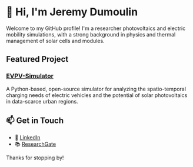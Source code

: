 # 👋 Hi, I'm Jeremy Dumoulin

Welcome to my GitHub profile! I'm a researcher photovoltaics and electric mobility simulations, with a strong background in physics and thermal management of solar cells and modules.

## Featured Project

### [EVPV-Simulator](https://github.com/evpv-simulator/evpv)
A Python-based, open-source simulator for analyzing the spatio-temporal charging needs of electric vehicles and the potential of solar photovoltaics in data-scarce urban regions.

## 📫 Get in Touch

- 💼 [LinkedIn](https://www.linkedin.com/in/jeremy-dumoulin/)
- 📚 [ResearchGate](https://www.researchgate.net/profile/Jeremy-Dumoulin)

Thanks for stopping by!
